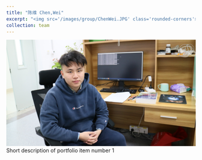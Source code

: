 ```yaml
---
title: "陈维 Chen,Wei"
excerpt: "<img src='/images/group/ChenWei.JPG' class='rounded-corners'><br/>PhD student"
collection: team
---
```

<img src='/images/group/ChenWei.JPG' class='rounded-corners'>
<br/>Short description of portfolio item number 1<br/>

